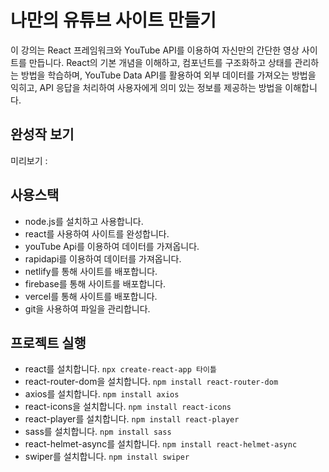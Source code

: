 # 나만의 유튜브 사이트 만들기

이 강의는 React 프레임워크와 YouTube API를 이용하여 자신만의 간단한 영상 사이트를 만듭니다. React의 기본 개념을 이해하고, 컴포넌트를 구조화하고 상태를 관리하는 방법을 학습하며,
YouTube Data API를 활용하여 외부 데이터를 가져오는 방법을 익히고, API 응답을 처리하여 사용자에게 의미 있는 정보를 제공하는 방법을 이해합니다.

## 완성작 보기

미리보기 :

## 사용스택

-   node.js를 설치하고 사용합니다.
-   react를 사용하여 사이트를 완성합니다.
-   youTube Api를 이용하여 데이터를 가져옵니다.
-   rapidapi를 이용하여 데이터를 가져옵니다.
-   netlify를 통해 사이트를 배포합니다.
-   firebase를 통해 사이트를 배포합니다.
-   vercel를 통해 사이트를 배포합니다.
-   git을 사용하여 파일을 관리합니다.

## 프로젝트 실행

-   react를 설치합니다. `npx create-react-app 타이틀`
-   react-router-dom을 설치합니다. `npm install react-router-dom`
-   axios를 설치합니다. `npm install axios`
-   react-icons을 설치합니다. `npm install react-icons`
-   react-player를 설치합니다. `npm install react-player`
-   sass를 설치합니다. `npm install sass`
-   react-helmet-async를 설치합니다. `npm install react-helmet-async`
-   swiper를 설치합니다. `npm install swiper`
